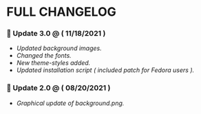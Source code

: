 # FULL CHANGELOG

### 📢 Update 3.0 @ ( 11/18/2021 )

- *Updated background images.*
- *Changed the fonts.*
- *New theme-styles added.*
- *Updated installation script ( included patch for Fedora users ).*


### 📢 Update 2.0 @ ( 08/20/2021 )

- *Graphical update of background.png.*
